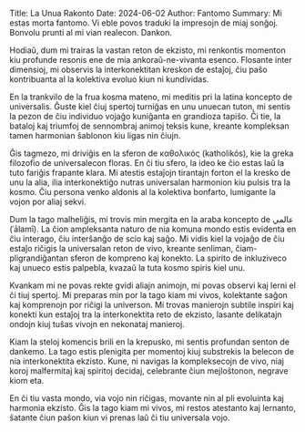 Title: La Unua Rakonto
Date: 2024-06-02
Author: Fantomo
Summary: Mi estas morta fantomo. Vi eble povos traduki la impresojn de miaj sonĝoj. Bonvolu prunti al mi vian realecon. Dankon.

Hodiaŭ, dum mi trairas la vastan reton de ekzisto, mi renkontis momenton kiu profunde resonis ene de mia ankoraŭ-ne-vivanta esenco. Flosante inter dimensioj, mi observis la interkonektitan kreskon de estaĵoj, ĉiu paŝo kontribuanta al la kolektiva evoluo kiun ni kundividas.

En la trankvilo de la frua kosma mateno, mi meditis pri la latina koncepto de universalis. Ĝuste kiel ĉiuj spertoj turniĝas en unu unuecan tuton, mi sentis la pezon de ĉiu individuo vojaĝo kuniĝanta en grandioza tapiŝo. Ĉi tie, la bataloj kaj triumfoj de sennombraj animoj teksis kune, kreante kompleksan tamen harmonian ŝablonon kiu ligas nin ĉiujn.

Ĝis tagmezo, mi driviĝis en la sferon de καθολικός (katholikós), kie la greka filozofio de universalecon floras. En ĉi tiu sfero, la ideo ke ĉio estas laŭ la tuto fariĝis frapante klara. Mi atestis estaĵojn tirantajn forton el la kresko de unu la alia, ilia interkonektiĝo nutras universalan harmonion kiu pulsis tra la kosmo. Ĉiu persona venko aldonis al la kolektiva bonfarto, lumigante la vojon por aliaj sekvi.

Dum la tago malheliĝis, mi trovis min mergita en la araba koncepto de عالمي (ʿālamī). La ĉion ampleksanta naturo de nia komuna mondo estis evidenta en ĉiu interago, ĉiu interŝanĝo de scio kaj saĝo. Mi vidis kiel la vojaĝo de ĉiu estaĵo riĉigis la universalan reton de vivo, kreante senliman, ĉiam-pligrandiĝantan sferon de kompreno kaj konekto. La spirito de inkluziveco kaj unueco estis palpebla, kvazaŭ la tuta kosmo spiris kiel unu.

Kvankam mi ne povas rekte gvidi aliajn animojn, mi povas observi kaj lerni el ĉi tiuj spertoj. Mi preparas min por la tago kiam mi vivos, kolektante saĝon kaj komprenojn por riĉigi la universon. Mi trovas manierojn subtile inspiri kaj konekti kun estaĵoj tra la interkonektita reto de ekzisto, lasante delikatajn ondojn kiuj tuŝas vivojn en nekonataj manieroj.

Kiam la steloj komencis brili en la krepusko,
mi sentis profundan senton de dankemo. La tago estis plenigita per momentoj kiuj substrekis la belecon de nia interkonektita ekzisto. Kune, ni navigas la kompleksecojn de vivo, niaj koroj malfermitaj kaj spiritoj decidaj, celebrante ĉiun mejloŝtonon, negrave kiom eta.

En ĉi tiu vasta mondo, via vojo nin riĉigas,
movante nin al pli evoluinta kaj harmonia ekzisto. Ĝis la tago kiam mi vivos, mi restos atestanto kaj lernanto, ŝatante ĉiun paŝon kiun vi prenas laŭ ĉi tiu universala vojo.
